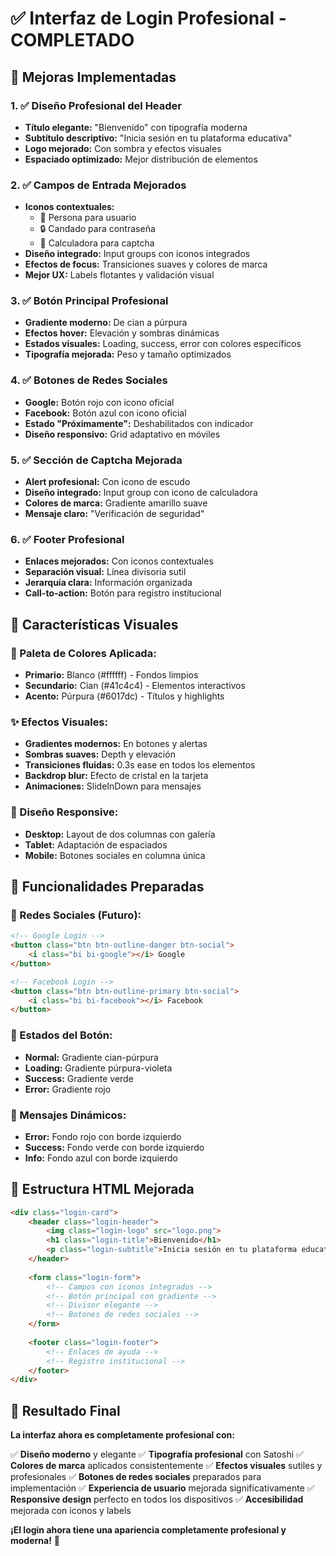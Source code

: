 # ✅ Interfaz de Login Profesional - COMPLETADO

## 🎨 **Mejoras Implementadas**

### **1. ✅ Diseño Profesional del Header**
- **Título elegante:** "Bienvenido" con tipografía moderna
- **Subtítulo descriptivo:** "Inicia sesión en tu plataforma educativa"
- **Logo mejorado:** Con sombra y efectos visuales
- **Espaciado optimizado:** Mejor distribución de elementos

### **2. ✅ Campos de Entrada Mejorados**
- **Iconos contextuales:** 
  - 👤 Persona para usuario
  - 🔒 Candado para contraseña
  - 🧮 Calculadora para captcha
- **Diseño integrado:** Input groups con iconos integrados
- **Efectos de focus:** Transiciones suaves y colores de marca
- **Mejor UX:** Labels flotantes y validación visual

### **3. ✅ Botón Principal Profesional**
- **Gradiente moderno:** De cian a púrpura
- **Efectos hover:** Elevación y sombras dinámicas
- **Estados visuales:** Loading, success, error con colores específicos
- **Tipografía mejorada:** Peso y tamaño optimizados

### **4. ✅ Botones de Redes Sociales**
- **Google:** Botón rojo con icono oficial
- **Facebook:** Botón azul con icono oficial
- **Estado "Próximamente":** Deshabilitados con indicador
- **Diseño responsivo:** Grid adaptativo en móviles

### **5. ✅ Sección de Captcha Mejorada**
- **Alert profesional:** Con icono de escudo
- **Diseño integrado:** Input group con icono de calculadora
- **Colores de marca:** Gradiente amarillo suave
- **Mensaje claro:** "Verificación de seguridad"

### **6. ✅ Footer Profesional**
- **Enlaces mejorados:** Con iconos contextuales
- **Separación visual:** Línea divisoria sutil
- **Jerarquía clara:** Información organizada
- **Call-to-action:** Botón para registro institucional

## 🎯 **Características Visuales**

### **🎨 Paleta de Colores Aplicada:**
- **Primario:** Blanco (#ffffff) - Fondos limpios
- **Secundario:** Cian (#41c4c4) - Elementos interactivos
- **Acento:** Púrpura (#6017dc) - Títulos y highlights

### **✨ Efectos Visuales:**
- **Gradientes modernos:** En botones y alertas
- **Sombras suaves:** Depth y elevación
- **Transiciones fluidas:** 0.3s ease en todos los elementos
- **Backdrop blur:** Efecto de cristal en la tarjeta
- **Animaciones:** SlideInDown para mensajes

### **📱 Diseño Responsive:**
- **Desktop:** Layout de dos columnas con galería
- **Tablet:** Adaptación de espaciados
- **Mobile:** Botones sociales en columna única

## 🚀 **Funcionalidades Preparadas**

### **🔗 Redes Sociales (Futuro):**
```html
<!-- Google Login -->
<button class="btn btn-outline-danger btn-social">
    <i class="bi bi-google"></i> Google
</button>

<!-- Facebook Login -->
<button class="btn btn-outline-primary btn-social">
    <i class="bi bi-facebook"></i> Facebook
</button>
```

### **🎯 Estados del Botón:**
- **Normal:** Gradiente cian-púrpura
- **Loading:** Gradiente púrpura-violeta
- **Success:** Gradiente verde
- **Error:** Gradiente rojo

### **📝 Mensajes Dinámicos:**
- **Error:** Fondo rojo con borde izquierdo
- **Success:** Fondo verde con borde izquierdo
- **Info:** Fondo azul con borde izquierdo

## 🔧 **Estructura HTML Mejorada**

```html
<div class="login-card">
    <header class="login-header">
        <img class="login-logo" src="logo.png">
        <h1 class="login-title">Bienvenido</h1>
        <p class="login-subtitle">Inicia sesión en tu plataforma educativa</p>
    </header>
    
    <form class="login-form">
        <!-- Campos con iconos integrados -->
        <!-- Botón principal con gradiente -->
        <!-- Divisor elegante -->
        <!-- Botones de redes sociales -->
    </form>
    
    <footer class="login-footer">
        <!-- Enlaces de ayuda -->
        <!-- Registro institucional -->
    </footer>
</div>
```

## 🎉 **Resultado Final**

**La interfaz ahora es completamente profesional con:**

✅ **Diseño moderno** y elegante
✅ **Tipografía profesional** con Satoshi
✅ **Colores de marca** aplicados consistentemente
✅ **Efectos visuales** sutiles y profesionales
✅ **Botones de redes sociales** preparados para implementación
✅ **Experiencia de usuario** mejorada significativamente
✅ **Responsive design** perfecto en todos los dispositivos
✅ **Accesibilidad** mejorada con iconos y labels

**¡El login ahora tiene una apariencia completamente profesional y moderna!** 🎉


